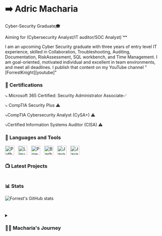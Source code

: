 # ➡️ Adric Macharia
Cyber-Security Graduate🎓 
</p>
Aiming for (Cybersecurity Analyst/IT auditor/SOC Analyst)`**
</p>
I am an upcoming Cyber Security graduate with three years of entry level IT experience, 
skilled in Collaboration, Troubleshooting, Auditing, Documentation, RiskAssessment, 
SQL workbench, and Time Management. 
I am goal-oriented, motivated individual and excellent in team environments, and meet all deadlines. 
I publish that content on my YouTube channel "[ForrestKnight][youtube]" 

   
</p>


### 📜 Certifications

⤷ Microsoft 365 Certified: Security Administrator Associate✅</p>
⤷ CompTIA Security Plus ⚠️</p>
⤷CompTIA Cybersecurity Analyst (CySA+) ⚠️</p>
⤷Certified Information Systems Auditor (CISA) ⚠️</p>
</p>

### 🧰 Languages and Tools

<img align="left" alt="Python" width="30px" style="padding-right:10px;" src="https://cdn.jsdelivr.net/gh/devicons/devicon/icons/github/github-original.svg" />
<img align="left" alt="Linux" width="30px" style="padding-right:10px;" src="https://cdn.jsdelivr.net/gh/devicons/devicon/icons/linux/linux-original.svg" />
<img align="left" alt="PowerShell" width="30px" style="padding-right:10px;" src="https://raw.githubusercontent.com/PowerShell/PowerShell/master/assets/ps_black_64.svg?sanitize=true" />
<img align="left" alt="Bash" width="30px" style="padding-right:10px;" src="https://cdn.jsdelivr.net/gh/devicons/devicon/icons/bash/bash-original.svg" />
<img align="left" alt="Java" width="30px" style="padding-right:10px;" src="https://cdn.jsdelivr.net/gh/devicons/devicon/icons/java/java-original.svg"/>
<img align="left" alt="JavaScript" width="30px" style="padding-right:10px;" src="https://cdn.jsdelivr.net/gh/devicons/devicon/icons/javascript/javascript-plain.svg" />

<br />

#

### 📺 Latest Projects

<!-- BEGIN Projects -->

<!-- END Projects -->



#

### 📊 Stats

![Forrest's GitHub stats](https://github-readme-stats.vercel.app/api?username=forrestknight&show_icons=true&theme=gruvbox)

<!-- ![GitHub Streak](https://streak-stats.demolab.com?user=ForrestKnight&theme=gruvbox&border_radius=4.5) -->

#

<details>
 <summary><h3>👨‍💻 Macharia's Journey</h3></summary>
   I started my coding journey as a naive computer science student with a passion to learn everything I could about this programming world - code, unix, linux, theory. And all the while, teaching myself iOS development with a dream to build my own app, but that soon got overshadowed by my desire to excel in Java. A desire that landed me a full-stack software engineering job upon graduation. However, I had another desire I had been pursuing throughout this time - YouTube content creation. I eventually ended up quitting my software engineering job to pursue YouTube full-time, and that has been my focus ever since. But there's something that's always bothered me about my journey - abandoning my dream of building my own app to pursue the safe route, a job. Now I've already taken the leap away from that safety net into this uncomfortable, unexplored world that it being a creator. And it worked out, but again, it became comfortable. It's easier to create a video than go out on a ledge and build my own product. I do have to eat, at the end of the day, but I think it's time. It's time to get uncomfortable again. I have a burning desire to get back on the horse, and fulfill that dream younger me had of building my own app, my own product. And in order to do that, I'll be implmementing a few measures to streamline my YouTube content to focus more time on fulfilling that dream - a dream that I'll be ready to tackle in 2023 due to the measure I'm putting in place now until the end of 2022. Don't wait up, because I'm coming.


